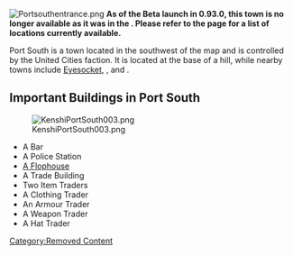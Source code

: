 ![](Portsouthentrance.png "Portsouthentrance.png") **As of the Beta
launch in 0.93.0, this town is no longer available as it was in the [](Old_World.md). Please refer to the [](World_of_Kenshi.md) page for a list of locations
currently available.**

Port South is a town located in the southwest of the map and is
controlled by the United Cities faction. It is located at the base of a
hill, while nearby towns include
[Eyesocket](Eyesocket_(Alpha).md "wikilink"), [](Trader's_Edge_(Alpha).md), and [](Skinner's_Roam_(Alpha).md).

## Important Buildings in Port South

<figure>
<img src="KenshiPortSouth003.png" title="KenshiPortSouth003.png" />
<figcaption>KenshiPortSouth003.png</figcaption>
</figure>

- A Bar
- A Police Station
- [A Flophouse](Flophouse.md "wikilink")
- A Trade Building
- Two Item Traders
- A Clothing Trader
- An Armour Trader
- A Weapon Trader
- A Hat Trader

[Category:Removed Content](Category:Removed_Content "wikilink")